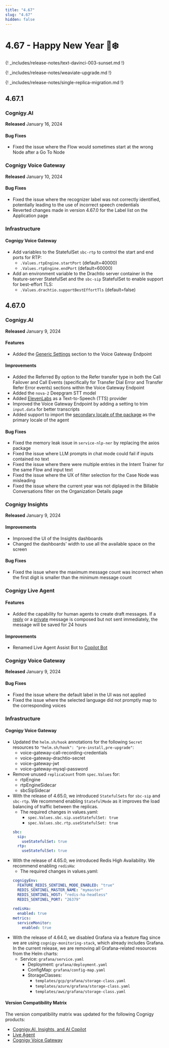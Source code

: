 ```yaml
---
title: "4.67"
slug: "4.67"
hidden: false
---
```


# 4.67 - Happy New Year 🎉❄️

{! _includes/release-notes/text-davinci-003-sunset.md !}

{! _includes/release-notes/weaviate-upgrade.md !}

{! _includes/release-notes/single-replica-migration.md !}

## 4.67.1

### Cognigy.AI

**Released** January 16, 2024

#### Bug Fixes

- Fixed the issue where the Flow would sometimes start at the wrong Node after a Go To Node

### Cognigy Voice Gateway

**Released** January 10, 2024

#### Bug Fixes

- Fixed the issue where the recognizer label was not correctly identified, potentially leading to the use of incorrect speech credentials
- Reverted changes made in version 4.67.0 for the Label list on the Application page

### Infrastructure

#### Cognigy Voice Gateway

- Add variables to the StatefulSet `sbc-rtp` to control the start and end ports for RTP:
    - `.Values.rtpEngine.startPort` (default=40000)
    - `.Values.rtpEngine.endPort` (default=60000)
- Add an environment variable to the Drachtio server container in the feature-server StatefulSet and the `sbc-sip` StatefulSet to enable support for best-effort TLS:
    - `.Values.drachtio.supportBestEffortTls` (default=false)

## 4.67.0

### Cognigy.AI

**Released** January 9, 2024

#### Features

- Added the [Generic Settings](../ai/deploy/endpoint-reference/voice-gateway.md) section to the Voice Gateway Endpoint

#### Improvements

- Added the Referred By option to the Refer transfer type in both the Call Failover and Call Events (specifically for Transfer Dial Error and Transfer Refer Error events) sections within the Voice Gateway Endpoint
- Added the `nova-2` Deepgram STT model
- Added [ElevenLabs](../voice-gateway/references/tts-and-stt-vendors.md) as a Text-to-Speech (TTS) provider
- Improved the Voice Gateway Endpoint by adding a setting to trim `input.data` for better transcripts
- Added support to import the [secondary locale of the package](../ai/build/packages.md) as the primary locale of the agent

#### Bug Fixes

- Fixed the memory leak issue in `service-nlp-ner` by replacing the axios package
- Fixed the issue where LLM prompts in chat mode could fail if inputs contained no text
- Fixed the issue where there were multiple entries in the Intent Trainer for the same Flow and input text
- Fixed the issue where the UX of filter selection for the Case Node was misleading
- Fixed the issue where the current year was not diplayed in the Billable Conversations filter on the Organization Details page

### Cognigy Insights

**Released** January 9, 2024

#### Improvements

- Improved the UI of the Insights dashboards
- Changed the dashboards' width to use all the available space on the screen

#### Bug Fixes

- Fixed the issue where the maximum message count was incorrect when the first digit is smaller than the minimum message count

### Cognigy Live Agent

#### Features

- Added the capability for human agents to create draft messages. If a [reply](../live-agent/conversation/send-reply.md#send-replies-to-users) or a [private](../live-agent/conversation/send-reply.md#send-replies-to-other-human-agents) message is composed but not sent immediately, the message will be saved for 24 hours

#### Improvements

- Renamed Live Agent Assist Bot to [Copilot Bot](../live-agent/assistants/ai-copilot-bot.md)

### Cognigy Voice Gateway

**Released** January 9, 2024

#### Bug Fixes

- Fixed the issue where the default label in the UI was not applied
- Fixed the issue where the selected language did not promptly map to the corresponding voices

### Infrastructure

#### Cognigy Voice Gateway

- Updated the `helm.sh/hook` annotations for the following `Secret` resources to `"helm.sh/hook": "pre-install,pre-upgrade"`:
    - voice-gateway-call-recording-credentials
    - voice-gateway-drachtio-secret
    - voice-gateway-jwt
    - voice-gateway-mysql-password
- Remove unused `replicaCount` from `spec.Values` for:
    - rtpEngine
    - rtpEngineSidecar
    - sbcSipSidecar
- With the release of 4.65.0, we introduced `StatefulSets` for `sbc-sip` and `sbc-rtp`. We recommend enabling `StatefulMode` as it improves the load balancing of traffic between the replicas.
    - The required changes in values.yaml:
        - `spec.Values.sbc.sip.useStatefulSet: true`
        - `spec.Values.sbc.rtp.useStatefulSet: true`
    ```yaml
    sbc:
      sip:      
        useStatefulSet: true
      rtp:      
        useStatefulSet: true
    ```
- With the release of 4.65.0, we introduced Redis High Availability. We recommend enabling `redisHa`:
    - The required changes in values.yaml:
    ```yaml
    cognigyEnv:
      FEATURE_REDIS_SENTINEL_MODE_ENABLED: "true"
      REDIS_SENTINEL_MASTER_NAME: "mymaster"
      REDIS_SENTINEL_HOST: "redis-ha-headless"
      REDIS_SENTINEL_PORT: "26379"
      
    redisHa:
      enabled: true
    metrics:
      serviceMonitor:
        enabled: true
    ```
- With the release of 4.64.0, we disabled Grafana via a feature flag since we are using `cognigy-monitoring-stack`, which already includes Grafana. In the current release, we are removing all Grafana-related resources from the Helm charts:
    - Service: `grafana/service.yaml`
      - Deployment: `grafana/deployment.yaml`
      - ConfigMap: `grafana/config-map.yaml`
      - StorageClasses:
          - `templates/gcp/grafana/storage-class.yaml`
          - `templates/azure/grafana/storage-class.yaml`
          - `templates/aws/grafana/storage-class.yaml`

#### Version Compatibility Matrix

The version compatibility matrix was updated for the following Cognigy products:

- [Cognigy.AI, Insights, and AI Copilot](../ai/installation/version-compatibility-matrix.md)
- [Live Agent](../live-agent/installation/deployment/version-compatibility-matrix.md)
- [Cognigy Voice Gateway](../voice-gateway/installation/version-compatibility-matrix.md)